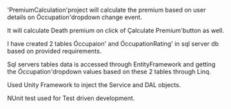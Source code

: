 'PremiumCalculation'project will calculate the premium based on user details on Óccupation'dropdown change event.

It will calculate Death premium on click of Çalculate Premium'button as well.

I have created 2 tables Óccupaion' and ÓccupationRating' in sql server db based on provided requirements.

Sql servers tables data is accessed through EntityFramework and getting the Óccupation'dropdown values based on these 2 tables through Linq.

Used Unity Framework to inject the Service and DAL objects.

NUnit test used for Test driven development.
